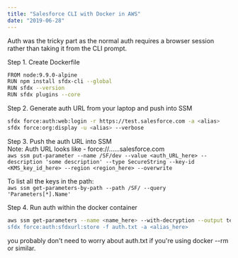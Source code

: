 ```yaml
---
title: "Salesforce CLI with Docker in AWS"
date: "2019-06-28"
---
```


Auth was the tricky part as the normal auth requires a browser session rather than taking it from the CLI prompt.

Step 1. Create Dockerfile  
  
```sh
FROM node:9.9.0-alpine  
RUN npm install sfdx-cli --global  
RUN sfdx --version  
RUN sfdx plugins --core
```

Step 2. Generate auth URL from your laptop and push into SSM  
```sh
sfdx force:auth:web:login -r https://test.salesforce.com -a <alias>  
sfdx force:org:display -u <alias> --verbose
```

Step 3. Push the auth URL into SSM  
Note: Auth URL looks like - force://......salesforce.com  
`aws ssm put-parameter --name /SF/dev --value <auth_URL_here> --description 'some description' --type SecureString --key-id <KMS_key_id_here> --region <region_here> --overwrite`  
  
To list all the keys in the path:  
`aws ssm get-parameters-by-path --path /SF/ --query 'Parameters[*].Name'`  

Step 4. Run auth within the docker container  
```sh
aws ssm get-parameters --name <name_here> --with-decryption --output text --query 'Parameters[*].Value' --region ap-southeast-2 > auth.txt"  
sfdx force:auth:sfdxurl:store -f auth.txt -a <alias_here>
```
you probably don't need to worry about auth.txt if you're using docker --rm or similar.
